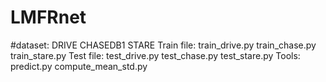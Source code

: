 # LMFRnet
#dataset:
DRIVE
CHASEDB1
STARE
Train file:
train_drive.py
train_chase.py
train_stare.py
Test file:
test_drive.py
test_chase.py
test_stare.py
Tools:
predict.py
compute_mean_std.py
